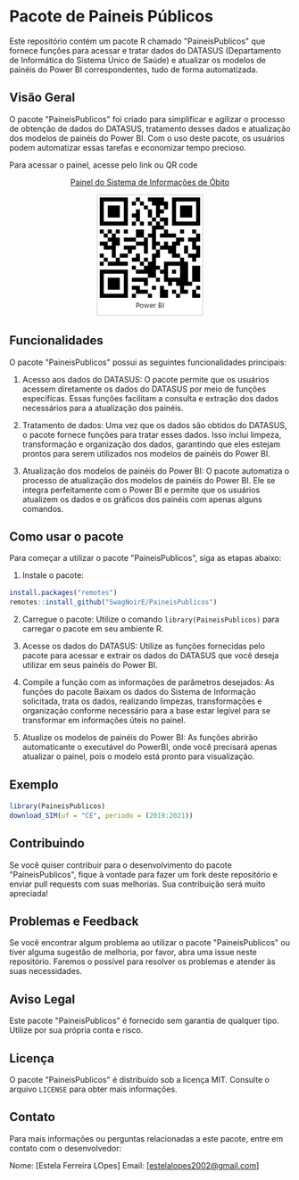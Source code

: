 
# Pacote de Paineis Públicos

Este repositório contém um pacote R chamado "PaineisPublicos" que fornece funções para acessar e tratar dados do DATASUS (Departamento de Informática do Sistema Único de Saúde) e atualizar os modelos de painéis do Power BI correspondentes, tudo de forma automatizada.

## Visão Geral

O pacote "PaineisPublicos" foi criado para simplificar e agilizar o processo de obtenção de dados do DATASUS, tratamento desses dados e atualização dos modelos de painéis do Power BI. Com o uso deste pacote, os usuários podem automatizar essas tarefas e economizar tempo precioso.

Para acessar o painel, acesse pelo link ou QR code
<p align="center">
  <a href="https://aka.ms/AAlagzv">Painel do Sistema de Informações de Óbito</a>
</p>

<p align="center">
  <img src="inst/Arquivos_externos/[Modelo]Painel.jpg" alt="Imagem">
</p>

## Funcionalidades

O pacote "PaineisPublicos" possui as seguintes funcionalidades principais:

1. Acesso aos dados do DATASUS: O pacote permite que os usuários acessem diretamente os dados do DATASUS por meio de funções específicas. Essas funções facilitam a consulta e extração dos dados necessários para a atualização dos painéis.

2. Tratamento de dados: Uma vez que os dados são obtidos do DATASUS, o pacote fornece funções para tratar esses dados. Isso inclui limpeza, transformação e organização dos dados, garantindo que eles estejam prontos para serem utilizados nos modelos de painéis do Power BI.

3. Atualização dos modelos de painéis do Power BI: O pacote automatiza o processo de atualização dos modelos de painéis do Power BI. Ele se integra perfeitamente com o Power BI e permite que os usuários atualizem os dados e os gráficos dos painéis com apenas alguns comandos.

## Como usar o pacote

Para começar a utilizar o pacote "PaineisPublicos", siga as etapas abaixo:

1. Instale o pacote: 

``` r
install.packages("remotes")
remotes::install_github("SwagNoirE/PaineisPublicos")
```
2. Carregue o pacote: Utilize o comando `library(PaineisPublicos)` para carregar o pacote em seu ambiente R.

3. Acesse os dados do DATASUS: Utilize as funções fornecidas pelo pacote para acessar e extrair os dados do DATASUS que você deseja utilizar em seus painéis do Power BI.

4. Compile a função com as informações de parâmetros desejados: As funções do pacote Baixam os dados do Sistema de Informação solicitada, trata os dados, realizando limpezas, transformações e organização conforme necessário para a base estar legível para se transformar em informações úteis no painel.

5. Atualize os modelos de painéis do Power BI: As funções abrirão automaticante o executável do PowerBI, onde você precisará apenas atualizar o painel, pois o modelo está pronto para visualização.

## Exemplo

``` r
library(PaineisPublicos)
download_SIM(uf = "CE", periodo = (2019:2021))
```

## Contribuindo

Se você quiser contribuir para o desenvolvimento do pacote "PaineisPublicos", fique à vontade para fazer um fork deste repositório e enviar pull requests com suas melhorias. Sua contribuição será muito apreciada!

## Problemas e Feedback

Se você encontrar algum problema ao utilizar o pacote "PaineisPublicos" ou tiver alguma sugestão de melhoria, por favor, abra uma issue neste repositório. Faremos o possível para resolver os problemas e atender às suas necessidades.

## Aviso Legal



Este pacote "PaineisPublicos" é fornecido sem garantia de qualquer tipo. Utilize por sua própria conta e risco.

## Licença

O pacote "PaineisPublicos" é distribuído sob a licença MIT. Consulte o arquivo `LICENSE` para obter mais informações.

## Contato

Para mais informações ou perguntas relacionadas a este pacote, entre em contato com o desenvolvedor:

Nome: [Estela Ferreira LOpes]
Email: [estelalopes2002@gmail.com]
